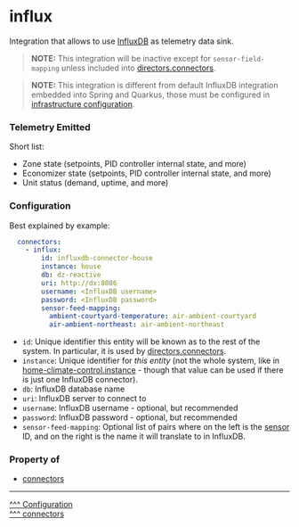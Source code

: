 influx
==

Integration that allows to use [InfluxDB](https://www.influxdata.com/) as telemetry data sink.

> **NOTE:** This integration will be inactive except for `sensor-field-mapping` unless included into [directors.connectors](./directors.md).

> **NOTE:** This integration is different from default InfluxDB integration embedded into Spring and Quarkus, those must be configured in [infrastructure configuration](./index.md#infrastructure-specific).

### Telemetry Emitted

Short list:

* Zone state (setpoints, PID controller internal state, and more)
* Economizer state (setpoints, PID controller internal state, and more)
* Unit status (demand, uptime, and more)

### Configuration

Best explained by example:

```yaml
  connectors:
    - influx:
        id: influxdb-connector-house
        instance: house
        db: dz-reactive
        uri: http://dx:8086
        username: <InfluxDB username>
        password: <InfluxDB password>
        sensor-feed-mapping:
          ambient-courtyard-temperature: air-ambient-courtyard
          air-ambient-northeast: air-ambient-northeast
```

* `id`: Unique identifier this entity will be known as to the rest of the system. In particular, it is used by [directors.connectors](./directors.md).
* `instance`: Unique identifier for _this entity_ (not the whole system, like in [home-climate-control.instance](./home-climate-control.md#instance) - though that value can be used if there is just one InfluxDB connector).
* `db`: InfluxDB database name
* `uri`: InfluxDB server to connect to
* `username`: InfluxDB username - optional, but recommended
* `password`: InfluxDB password - optional, but recommended
* `sensor-feed-mapping`: Optional list of pairs where on the left is the [sensor](./sensors-and-switches.md#sensors) ID, and on the right is the name it will translate to in InfluxDB.

### Property of
* [connectors](./connectors.md)

---
[^^^ Configuration](./index.md)  
[^^^ connectors](./connectors.md)
